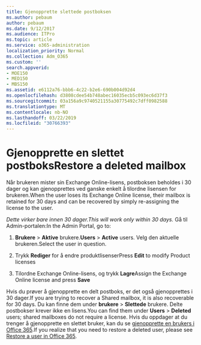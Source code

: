 ```yaml
---
title: Gjenopprette slettede postboksen
ms.author: pebaum
author: pebaum
ms.date: 9/12/2017
ms.audience: ITPro
ms.topic: article
ms.service: o365-administration
localization_priority: Normal
ms.collection: Adm_O365
ms.custom: ''
search.appverid:
- MOE150
- MED150
- MBS150
ms.assetid: e6112a76-bbb6-4c22-b2e6-690b004d92d4
ms.openlocfilehash: d3808cdee54b748abec16035ecb5c093ec6d37f3
ms.sourcegitcommit: 03a156a9c9740521155a30775492c7dff0982588
ms.translationtype: MT
ms.contentlocale: nb-NO
ms.lasthandoff: 03/22/2019
ms.locfileid: "30766393"
---
```

# <a name="restore-a-deleted-mailbox"></a><span data-ttu-id="fd1e3-102">Gjenopprette en slettet postboks</span><span class="sxs-lookup"><span data-stu-id="fd1e3-102">Restore a deleted mailbox</span></span>

<span data-ttu-id="fd1e3-103">Når brukeren mister sin Exchange Online-lisens, postboksen beholdes i 30 dager og kan gjenopprettes ved ganske enkelt å tilordne lisensen for brukeren.</span><span class="sxs-lookup"><span data-stu-id="fd1e3-103">When the user loses its Exchange Online license, their mailbox is retained for 30 days and can be recovered by simply re-assigning the license to the user.</span></span>
  
 <span data-ttu-id="fd1e3-104">*Dette virker bare innen 30 dager.*</span><span class="sxs-lookup"><span data-stu-id="fd1e3-104">*This will work only within 30 days.*</span></span>  <span data-ttu-id="fd1e3-105">Gå til Admin-portalen:</span><span class="sxs-lookup"><span data-stu-id="fd1e3-105">In the Admin Portal, go to:</span></span> 
  
1. <span data-ttu-id="fd1e3-106">**Brukere** \> **Aktive** brukere.</span><span class="sxs-lookup"><span data-stu-id="fd1e3-106">**Users** \> **Active** users.</span></span> <span data-ttu-id="fd1e3-107">Velg den aktuelle brukeren.</span><span class="sxs-lookup"><span data-stu-id="fd1e3-107">Select the user in question.</span></span> 
    
2. <span data-ttu-id="fd1e3-108">Trykk **Rediger** for å endre produktlisenser</span><span class="sxs-lookup"><span data-stu-id="fd1e3-108">Press **Edit** to modify Product licenses</span></span> 
    
3. <span data-ttu-id="fd1e3-109">Tilordne Exchange Online-lisens, og trykk **Lagre**</span><span class="sxs-lookup"><span data-stu-id="fd1e3-109">Assign the Exchange Online license and press **Save**</span></span>
    
<span data-ttu-id="fd1e3-110">Hvis du prøver å gjenopprette en delt postboks, er det også gjenopprettes i 30 dager.</span><span class="sxs-lookup"><span data-stu-id="fd1e3-110">If you are trying to recover a Shared mailbox, it is also recoverable for 30 days.</span></span> <span data-ttu-id="fd1e3-111">Du kan finne dem under **brukere** \> **Slettede** brukere. Delte postbokser krever ikke en lisens.</span><span class="sxs-lookup"><span data-stu-id="fd1e3-111">You can find them under **Users** \> **Deleted** users; shared mailboxes do not require a license.</span></span> <span data-ttu-id="fd1e3-112">Hvis du oppdager at du trenger å gjenopprette en slettet bruker, kan du se [gjenopprette en brukers i Office 365](https://docs.microsoft.com/en-us/office365/admin/add-users/restore-user).</span><span class="sxs-lookup"><span data-stu-id="fd1e3-112">If you realize that you need to restore a deleted user, please see [Restore a user in Office 365](https://docs.microsoft.com/en-us/office365/admin/add-users/restore-user).</span></span>
  

